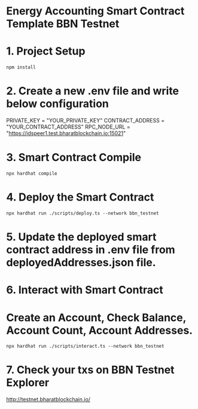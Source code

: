 # Energy Accounting Smart Contract Template BBN Testnet

# 1. Project Setup

```shell
npm install

```
# 2. Create a new .env file and write below configuration
PRIVATE_KEY = "YOUR_PRIVATE_KEY"
CONTRACT_ADDRESS = "YOUR_CONTRACT_ADDRESS"
RPC_NODE_URL = "https://idspeer1.test.bharatblockchain.io:15021"

# 3. Smart Contract Compile

```shell
npx hardhat compile
```

# 4. Deploy the Smart Contract
```shell
npx hardhat run ./scripts/deploy.ts --network bbn_testnet
```
 
# 5. Update the deployed smart contract address in .env file from deployedAddresses.json file.


# 6. Interact with Smart Contract

# Create an Account, Check Balance, Account Count, Account Addresses. 

```shell
npx hardhat run ./scripts/interact.ts --network bbn_testnet
```

# 7. Check your txs on BBN Testnet Explorer

http://testnet.bharatblockchain.io/


